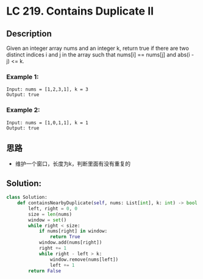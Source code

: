 # LC 219. Contains Duplicate II

## Description
Given an integer array nums and an integer k, return true if there are two distinct indices i and j in the array such that nums[i] == nums[j] and abs(i - j) <= k.

### Example 1:

```
Input: nums = [1,2,3,1], k = 3
Output: true
```

### Example 2:

```
Input: nums = [1,0,1,1], k = 1
Output: true
```

## 思路
* 维护一个窗口，长度为k，判断里面有没有重复的

## Solution:
```py
class Solution:
    def containsNearbyDuplicate(self, nums: List[int], k: int) -> bool:
        left, right = 0, 0
        size = len(nums)
        window = set()
        while right < size:
            if nums[right] in window:
                return True
            window.add(nums[right])
            right += 1
            while right - left > k:
                window.remove(nums[left])
                left += 1
        return False
```
